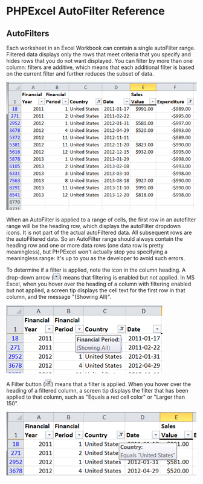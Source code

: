 # PHPExcel AutoFilter Reference 


## AutoFilters

Each worksheet in an Excel Workbook can contain a single autoFilter range. Filtered data displays only the rows that meet criteria that you specify and hides rows that you do not want displayed. You can filter by more than one column: filters are additive, which means that each additional filter is based on the current filter and further reduces the subset of data.

![01-01-autofilter.png](./images/01-01-autofilter.png "")

When an AutoFilter is applied to a range of cells, the first row in an autofilter range will be the heading row, which displays the autoFilter dropdown icons. It is not part of the actual autoFiltered data. All subsequent rows are the autoFiltered data. So an AutoFilter range should always contain the heading row and one or more data rows (one data row is pretty meaningless), but PHPExcel won't actually stop you specifying a meaningless range: it's up to you as the developer to avoid such errors.

To determine if a filter is applied, note the icon in the column heading. A drop-down arrow (![01-03-filter-icon-1.png](./images/01-03-filter-icon-1.png "")) means that filtering is enabled but not applied. In MS Excel, when you hover over the heading of a column with filtering enabled but not applied, a screen tip displays the cell text for the first row in that column, and the message "(Showing All)".

![01-02-autofilter.png](./images/01-02-autofilter.png "")


A Filter button (![01-03-filter-icon-2.png](./images/01-03-filter-icon-2.png "")) means that a filter is applied. When you hover over the heading of a filtered column, a screen tip displays the filter that has been applied to that column, such as "Equals a red cell color" or "Larger than 150".

![01-04-autofilter.png](./images/01-04-autofilter.png "")
